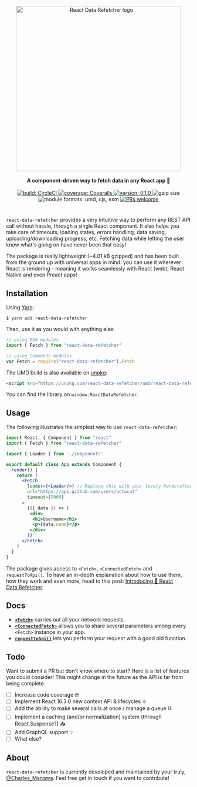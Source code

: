 <div align="center">
  <a href="https://github.com/CharlesMangwa/react-data-refetcher" target="\_parent">
    <img 
      alt="React Data Refetcher logo"
      src="https://raw.githubusercontent.com/CharlesMangwa/react-data-refetcher/master/docs/images/logo.png"
      width="450"
    />
  </a>
</div>

<br />

<div align="center">
  <strong>A component-driven way to fetch data in any React app 🎣 </strong>
  <br />
  <br />
  <a href="https://circleci.com/gh/CharlesMangwa/react-data-refetcher">
    <img
      alt="build: CircleCI"
      src="https://circleci.com/gh/CharlesMangwa/react-data-refetcher.svg?style=shield&circle-token=ec4d3afecb3cd2d7fd6712b2a6b2f576b9dfb08f"
    />
  </a>
  <a href="https://coveralls.io/github/CharlesMangwa/react-data-refetcher?branch=master">
    <img
      alt="coverage: Coveralls"
      src="https://coveralls.io/repos/github/CharlesMangwa/react-data-refetcher/badge.svg?branch=master&t=YCvNBr"
    />
  </a>
  <a href="https://www.npmjs.com/package/react-data-refetcher">
    <img
      alt="version: 0.1.0"
      src="https://img.shields.io/npm/v/react-data-refetcher.svg"
    />
  </a>
  <img 
    alt="gzip size"
    src="http://img.badgesize.io/https://npmcdn.com/react-data-refetcher/umd/react-data-refetcher.min.js?compression=gzip"
  />
  <img
    alt="module formats: umd, cjs, esm"
    src="https://img.shields.io/badge/module%20formats-umd%2C%20cjs%2C%20esm-green.svg"
  />
  <a href="https://github.com/CharlesMangwa/react-data-refetcher/pulls">
    <img
      alt="PRs welcome"
      src="https://img.shields.io/badge/PRs-welcome-brightgreen.svg"
    />
  </a>
</div>

#

`react-data-refetcher` provides a very intuitive way to perform any REST API call without hassle, through a single React component. It also helps you take care of timeouts, loading states, errors handling, data saving, uploading/downloading progress, etc. Fetching data while letting the user know what's going on have never been that easy!

The package is really lightweight (~4.01 kB gzipped) and has been built from the ground up with universal apps in mind: you can use it wherever React is rendering - meaning it works seamlessly with React (web), React Native and even Preact apps!


## Installation

Using [Yarn](https://yarnpkg.com/):

```shell
$ yarn add react-data-refetcher
```

Then, use it as you would with anything else:

```js
// using ES6 modules
import { Fetch } from "react-data-refetcher"

// using CommonJS modules
var Fetch = require("react-data-refetcher").Fetch
```

The UMD build is also available on [unpkg](https://unpkg.com):

```html
<script src="https://unpkg.com/react-data-refetcher/umd/react-data-refetcher.min.js"></script>
```

You can find the library on `window.ReactDataRefetcher`.

## Usage

The following illustrates the simplest way to use `react-data-refetcher`:

```jsx
import React, { Component } from "react"
import { Fetch } from "react-data-refetcher"

import { Loader } from './components'

export default class App extends Component {
  render() {
    return (
      <Fetch
        loader={<Loader/>} // Replace this with your lovely handcrafted loader
        url="https://api.github.com/users/octocat"
        timeout={5000}
      >
        {({ data }) => (
         <div>
          <h1>Username</h1>
          <p>{data.name}</p>
         </div>
        )}
      </Fetch>
    )
  }
}
```

The package gives  access to `<Fetch>`, `<ConnectedFetch>` and `requestToApi()`. To have an in-depth explanation about how to use them, how they work and even more, head to this post: [Introducing 🎣 React Data Refetcher](https://medium.com/p/2140a1d36cc8/).

## Docs

- [**`<Fetch>`**](https://github.com/CharlesMangwa/react-data-refetcher/blob/master/docs/Fetch.md) carries out all your network requests.
- [**`<ConnectedFetch>`**](https://github.com/CharlesMangwa/react-data-refetcher/blob/master/docs/ConnectedFetch.md) allows you to share several parameters among every `<Fetch>` instance in your app.
- [**`requestToApi()`**](https://github.com/CharlesMangwa/react-data-refetcher/blob/master/docs/requestToApi.md) lets you perform your request with a good old function.

## Todo

Want to submit a PR but don't know where to start? Here is a list of features you could consider! This might change in the future as the API is far from being complete.

- [ ] Increase code coverage 🤓
- [ ] Implement React 16.3.0 new context API & lifecycles ⚛️
- [ ] Add the ability to make several calls at once / manage a queue ⛓
- [ ] Implement a caching (and/or normalization) system (through React.Suspense?) 📥
- [ ] Add GraphQL support ✨ 
- [ ] What else?

## About

`react-data-refetcher` is currently developed and maintained by your truly, [@Charles_Mangwa](https://twitter.com/Charles_Mangwa). Feel free get in touch if you want to contribute!
